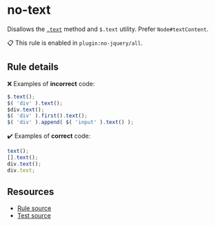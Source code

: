 [//]: # (This file is generated by eslint-docgen. Do not edit it directly.)

# no-text

Disallows the [`.text`](https://api.jquery.com/text/) method and `$.text` utility. Prefer `Node#textContent`.

📋 This rule is enabled in `plugin:no-jquery/all`.

## Rule details

❌ Examples of **incorrect** code:
```js
$.text();
$( 'div' ).text();
$div.text();
$( 'div' ).first().text();
$( 'div' ).append( $( 'input' ).text() );
```

✔️ Examples of **correct** code:
```js
text();
[].text();
div.text();
div.text;
```

## Resources

* [Rule source](/src/rules/no-text.js)
* [Test source](/tests/rules/no-text.js)
